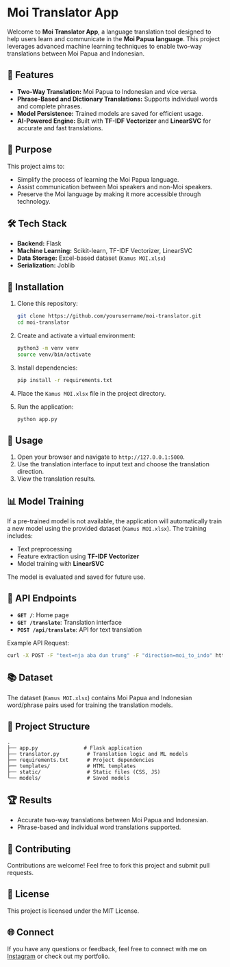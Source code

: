 # Moi Translator App

Welcome to **Moi Translator App**, a language translation tool designed to help users learn and communicate in the **Moi Papua language**. This project leverages advanced machine learning techniques to enable two-way translations between Moi Papua and Indonesian.

## 🚀 Features

- **Two-Way Translation:** Moi Papua to Indonesian and vice versa.
- **Phrase-Based and Dictionary Translations:** Supports individual words and complete phrases.
- **Model Persistence:** Trained models are saved for efficient usage.
- **AI-Powered Engine:** Built with **TF-IDF Vectorizer** and **LinearSVC** for accurate and fast translations.

## 🎯 Purpose
This project aims to:

- Simplify the process of learning the Moi Papua language.
- Assist communication between Moi speakers and non-Moi speakers.
- Preserve the Moi language by making it more accessible through technology.

## 🛠️ Tech Stack

- **Backend:** Flask
- **Machine Learning:** Scikit-learn, TF-IDF Vectorizer, LinearSVC
- **Data Storage:** Excel-based dataset (`Kamus MOI.xlsx`)
- **Serialization:** Joblib

## 🧩 Installation

1. Clone this repository:
   ```bash
   git clone https://github.com/yourusername/moi-translator.git
   cd moi-translator
   ```

2. Create and activate a virtual environment:
   ```bash
   python3 -m venv venv
   source venv/bin/activate
   ```

3. Install dependencies:
   ```bash
   pip install -r requirements.txt
   ```

4. Place the `Kamus MOI.xlsx` file in the project directory.

5. Run the application:
   ```bash
   python app.py
   ```

## 🌟 Usage

1. Open your browser and navigate to `http://127.0.0.1:5000`.
2. Use the translation interface to input text and choose the translation direction.
3. View the translation results.

## 📊 Model Training

If a pre-trained model is not available, the application will automatically train a new model using the provided dataset (`Kamus MOI.xlsx`). The training includes:

- Text preprocessing
- Feature extraction using **TF-IDF Vectorizer**
- Model training with **LinearSVC**

The model is evaluated and saved for future use.

## 📄 API Endpoints

- **`GET /`**: Home page
- **`GET /translate`**: Translation interface
- **`POST /api/translate`**: API for text translation

Example API Request:
```bash
curl -X POST -F "text=nja aba dun trung" -F "direction=moi_to_indo" http://127.0.0.1:5000/api/translate
```

## 📚 Dataset

The dataset (`Kamus MOI.xlsx`) contains Moi Papua and Indonesian word/phrase pairs used for training the translation models.

## 🔧 Project Structure

```
.
├── app.py               # Flask application
├── translator.py         # Translation logic and ML models
├── requirements.txt      # Project dependencies
├── templates/            # HTML templates
├── static/               # Static files (CSS, JS)
└── models/               # Saved models
```

## 🏆 Results

- Accurate two-way translations between Moi Papua and Indonesian.
- Phrase-based and individual word translations supported.

## 🤝 Contributing

Contributions are welcome! Feel free to fork this project and submit pull requests.

## 📜 License

This project is licensed under the MIT License.

## 🌐 Connect

If you have any questions or feedback, feel free to connect with me on [Instagram](https://www.instagram.com/edwinsyah.u?igsh=MXgwM2p6dDIyZnNmdQ%3D%3D&utm_source=qr) or check out my portfolio.
